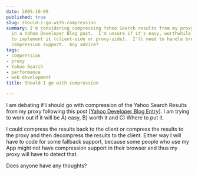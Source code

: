 ```yaml
---
date: 2005-10-09
published: true
slug: should-i-go-with-compression
summary: I'm considering compressing Yahoo Search results from my proxy, as suggested
  in a Yahoo Developer Blog post.  I'm unsure if it's easy, worthwhile, and where
  to implement it (client-side or proxy-side).  I'll need to handle browsers without
  compression support.  Any advice?
tags:
- compression
- proxy
- Yahoo Search
- performance
- web development
title: Should I go with compression

---
```

I am debating if I should go with compression of the Yahoo Search Results from my proxy following this post [[Yahoo Developer Blog Entry](http://developer.yahoo.net/blog/archives/2005/10/getting_less_fr.html#comments)].  I am trying to work out if it will be A) easy, B) worth it and C) Where to put it.<p />I could compress the results back to the client or compress the results to the proxy and then decompress the results to the client.  Either way I will have to code for some fallback support, because some people who use my App might not have compression support in their browser and thus my proxy will have to detect that.<p />Does anyone have any thoughts?<p />

